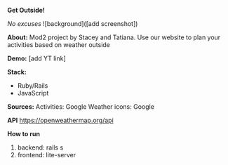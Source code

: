    **Get Outside!**
   
   _No excuses_
   ![background]([add screenshot])
   
   **About:** Mod2 project by Stacey and Tatiana. Use our website to plan your activities based on weather outside
   
   **Demo:** [add YT link]
   
   **Stack:** 
   - Ruby/Rails
   - JavaScript
   
   **Sources:** 
    Activities: Google
    Weather icons: Google
    
   **API** https://openweathermap.org/api

   **How to run**
   1. backend: rails s
   2. frontend: lite-server
